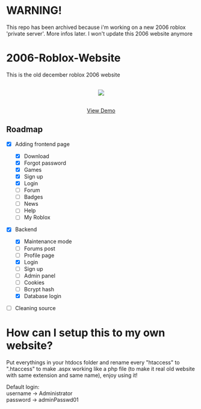 # WARNING!
This repo has been archived because i'm working on a new 2006 roblox 'private server'. More infos later. I won't update this 2006 website anymore

# 2006-Roblox-Website
This is the old december roblox 2006 website

<br />
<div align="center">
  <a href="#">
    <img src="images/landing-page.png">
  </a>

  <p align="center">
    <br />
    <a href="#">View Demo</a>
  </p>
</div>

## Roadmap

- [x] Adding frontend page
    - [x] Download
    - [x] Forgot password
    - [x] Games
    - [x] Sign up
    - [x] Login
    - [ ] Forum
    - [ ] Badges
    - [ ] News
    - [ ] Help
    - [ ] My Roblox
- [x] Backend
    - [x] Maintenance mode
    - [ ] Forums post
    - [ ] Profile page
    - [x] Login
    - [ ] Sign up 
    - [ ] Admin panel
    - [ ] Cookies
    - [ ] Bcrypt hash
    - [x] Database login
- [ ] Cleaning source


# How can I setup this to my own website?

Put everythings in your htdocs folder and rename every "htaccess" to ".htaccess" to make .aspx working like a php file (to make it real old website with same extension and same name), enjoy using it!

Default login: <br>
username -> Administrator<br>
password -> adminPasswd01
